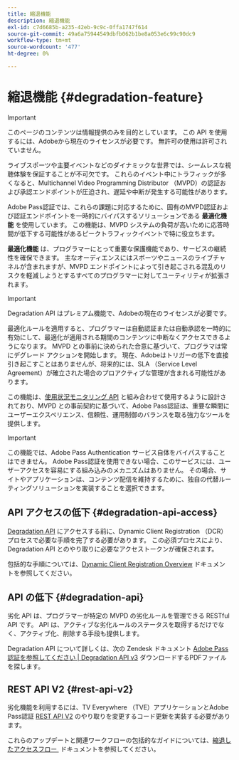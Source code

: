 ```yaml
---
title: 縮退機能
description: 縮退機能
exl-id: c7d6685b-a235-42eb-9c9c-0ffa1747f614
source-git-commit: 49a6a75944549dbfb062b1be8a053e6c99c90dc9
workflow-type: tm+mt
source-wordcount: '477'
ht-degree: 0%

---
```


# 縮退機能 {#degradation-feature}

>[!IMPORTANT]
>
> このページのコンテンツは情報提供のみを目的としています。 この API を使用するには、Adobeから現在のライセンスが必要です。 無許可の使用は許可されていません。

ライブスポーツや主要イベントなどのダイナミックな世界では、シームレスな視聴体験を保証することが不可欠です。 これらのイベント中にトラフィックが多くなると、Multichannel Video Programming Distributor （MVPD）の認証および承認エンドポイントが圧迫され、遅延や中断が発生する可能性があります。

Adobe Pass認証では、これらの課題に対応するために、固有のMVPD認証および認証エンドポイントを一時的にバイパスするソリューションである **最適化機能** を使用しています。 この機能は、MVPD システムの負荷が高いために応答時間が低下する可能性があるピークトラフィックイベントで特に役立ちます。

**最適化機能** は、プログラマーにとって重要な保護機能であり、サービスの継続性を確保できます。 主なオーディエンスにはスポーツやニュースのライブチャネルが含まれますが、MVPD エンドポイントによって引き起こされる混乱のリスクを軽減しようとするすべてのプログラマーに対してユーティリティが拡張されます。

>[!IMPORTANT]
>
> Degradation API はプレミアム機能で、Adobeの現在のライセンスが必要です。

最適化ルールを適用すると、プログラマーは自動認証または自動承認を一時的に有効にして、最適化が適用される期間のコンテンツに中断なくアクセスできるようになります。 MVPD との事前に決められた合意に基づいて、プログラマは常にデグレード アクションを開始します。 現在、Adobeはトリガーの低下を直接引き起こすことはありませんが、将来的には、SLA （Service Level Agreement）が確立された場合のプロアクティブな管理が含まれる可能性があります。

この機能は、[&#x200B; 使用状況モニタリング API](/help/authentication/integration-guide-programmers/features-premium/esm/entitlement-service-monitoring-overview.md) と組み合わせて使用するように設計されており、MVPD との事前契約に基づいて、Adobe Pass認証は、重要な瞬間にユーザーエクスペリエンス、信頼性、運用制御のバランスを取る強力なツールを提供します。

>[!IMPORTANT]
>
> この機能では、Adobe Pass Authentication サービス自体をバイパスすることはできません。 Adobe Pass認証を使用できない場合、このサービスには、ユーザーアクセスを容易にする組み込みのメカニズムはありません。 その場合、サイトやアプリケーションは、コンテンツ配信を維持するために、独自の代替ルーティングソリューションを実装することを選択できます。

## API アクセスの低下 {#degradation-api-access}

[Degradation API](#degradation-api) にアクセスする前に、Dynamic Client Registration （DCR）プロセスで必要な手順を完了する必要があります。 この必須プロセスにより、Degradation API とのやり取りに必要なアクセストークンが確保されます。

包括的な手順については、[Dynamic Client Registration Overview](/help/authentication/integration-guide-programmers/rest-apis/rest-api-dcr/dynamic-client-registration-overview.md) ドキュメントを参照してください。

## API の低下 {#degradation-api}

劣化 API は、プログラマーが特定の MVPD の劣化ルールを管理できる RESTful API です。 API は、アクティブな劣化ルールのステータスを取得するだけでなく、アクティブ化、削除する手段も提供します。

Degradation API について詳しくは、次の Zendesk ドキュメント [Adobe Pass認証を参照してください | Degradation API v3](https://tve.zendesk.com/hc/en-us/articles/33912526308372-Adobe-Pass-Authentication-Degradation-API-v3) ダウンロードするPDFファイルを探します。

## REST API V2 {#rest-api-v2}

劣化機能を利用するには、TV Everywhere （TVE）アプリケーションとAdobe Pass認証 [REST API V2](/help/authentication/integration-guide-programmers/rest-apis/rest-api-v2/rest-api-v2-overview.md) のやり取りを変更するコード更新を実装する必要があります。

これらのアップデートと関連ワークフローの包括的なガイドについては、[&#x200B; 縮退したアクセスフロー &#x200B;](/help/authentication/integration-guide-programmers/rest-apis/rest-api-v2/flows/degraded-access-flows/rest-api-v2-access-degraded-flows.md) ドキュメントを参照してください。
